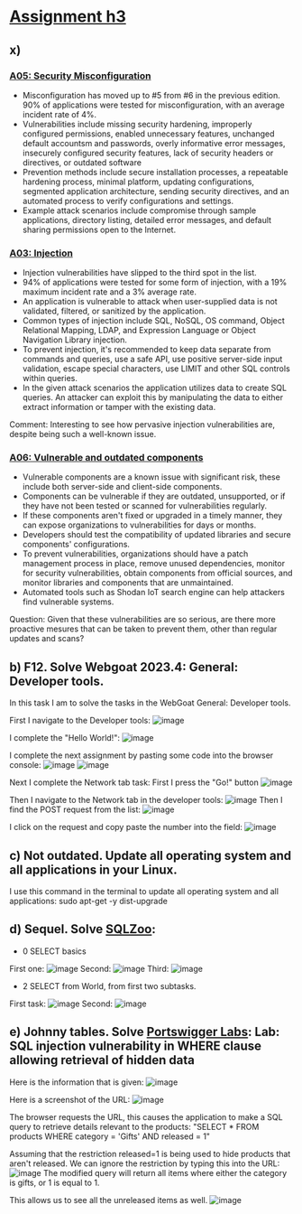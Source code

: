 # [Assignment h3](https://terokarvinen.com/2024/information-security-2024-spring/#homework)

## x)

### [A05: Security Misconfiguration](https://owasp.org/Top10/A05_2021-Security_Misconfiguration/)

- Misconfiguration has moved up to #5 from #6 in the previous edition. 90% of applications were tested for misconfiguration, with an average incident rate of 4%.
- Vulnerabilities include missing security hardening, improperly configured permissions, enabled unnecessary features, unchanged default accountsm and passwords, overly informative error messages, insecurely configured security features, lack of security headers or directives, or outdated software
- Prevention methods include secure installation processes, a repeatable hardening process, minimal platform, updating configurations, segmented application architecture, sending security directives, and an automated process to verify configurations and settings.
- Example attack scenarios include compromise through sample applications, directory listing, detailed error messages, and default sharing permissions open to the Internet.

### [A03: Injection](https://owasp.org/Top10/A03_2021-Injection/)

- Injection vulnerabilities have slipped to the third spot in the list.
- 94% of applications were tested for some form of injection, with a 19% maximum incident rate and a 3% average rate.
- An application is vulnerable to attack when user-supplied data is not validated, filtered, or sanitized by the application.
- Common types of injection include SQL, NoSQL, OS command, Object Relational Mapping, LDAP, and Expression Language or Object Navigation Library injection.
- To prevent injection, it's recommended to keep data separate from commands and queries, use a safe API, use positive server-side input validation, escape special characters, use LIMIT and other SQL controls within queries.
- In the given attack scenarios the application utilizes data to create SQL queries. An attacker can exploit this by manipulating the data to either extract information or tamper with the existing data.

Comment: Interesting to see how pervasive injection vulnerabilities are, despite being such a well-known issue.

### [A06: Vulnerable and outdated components](https://owasp.org/Top10/A06_2021-Vulnerable_and_Outdated_Components/)

- Vulnerable components are a known issue with significant risk, these include both server-side and client-side components.
- Components can be vulnerable if they are outdated, unsupported, or if they have not been tested or scanned for vulnerabilities regularly.
- If these components aren't fixed or upgraded in a timely manner, they can expose organizations to vulnerabilities for days or months.
- Developers should test the compatibility of updated libraries and secure components' configurations.
- To prevent vulnerabilities, organizations should have a patch management process in place, remove unused dependencies, monitor for security vulnerabilities, obtain components from official sources, and monitor libraries and components that are unmaintained.
- Automated tools such as Shodan IoT search engine can help attackers find vulnerable systems.

Question: Given that these vulnerabilities are so serious, are there more proactive mesures that can be taken to prevent them, other than regular updates and scans?

## b) F12. Solve Webgoat 2023.4: General: Developer tools.

In this task I am to solve the tasks in the WebGoat General: Developer tools.

First I navigate to the Developer tools: ![image](https://github.com/roopeti/infosec_2024/assets/113911074/ef1a0281-8237-49f5-9acb-b0967568145f)

I complete the "Hello World!": ![image](https://github.com/roopeti/infosec_2024/assets/113911074/ee7a8176-b7c8-4b1f-9a2d-412228df2c69)

I complete the next assignment by pasting some code into the browser console: ![image](https://github.com/roopeti/infosec_2024/assets/113911074/78276676-4204-4965-8f4a-b45e500d7cd1)
![image](https://github.com/roopeti/infosec_2024/assets/113911074/2a4bc25c-671e-4794-8795-e04ca98120d8)


Next I complete the Network tab task: First I press the "Go!" button ![image](https://github.com/roopeti/infosec_2024/assets/113911074/61d2e42a-75f7-490a-9993-1765266193f3)

Then I navigate to the Network tab in the developer tools: ![image](https://github.com/roopeti/infosec_2024/assets/113911074/f9055c5e-2a44-420f-b954-4f708b6a0907)
Then I find the POST request from the list: ![image](https://github.com/roopeti/infosec_2024/assets/113911074/012d5ad4-041c-4440-9bca-fb5b42c51100)

I click on the request and copy paste the number into the field: ![image](https://github.com/roopeti/infosec_2024/assets/113911074/015e01a7-77c2-40f0-9a7d-040a1e0e1bb1)

## c) Not outdated. Update all operating system and all applications in your Linux.

I use this command in the terminal to update all operating system and all applications: sudo apt-get -y dist-upgrade

## d) Sequel. Solve [SQLZoo](https://sqlzoo.net/wiki/SQL_Tutorial):

- 0 SELECT basics

First one:
![image](https://github.com/roopeti/infosec_2024/assets/113911074/0025210b-4748-4b80-8e9f-fff64b54d2d4)
Second:
![image](https://github.com/roopeti/infosec_2024/assets/113911074/2dec4731-8dd0-457e-a8be-3f7fb17a5568)
Third:
![image](https://github.com/roopeti/infosec_2024/assets/113911074/c5718734-deb3-4c64-852d-9fedb07e0b97)

- 2 SELECT from World, from first two subtasks.

First task:
![image](https://github.com/roopeti/infosec_2024/assets/113911074/db419694-780f-462b-8f3b-8d65dae81aff)
Second:
![image](https://github.com/roopeti/infosec_2024/assets/113911074/8d364022-0eb9-42dc-8787-24bbffda9e85)

## e) Johnny tables. Solve [Portswigger Labs](https://portswigger.net/web-security/sql-injection/lab-retrieve-hidden-data): Lab: SQL injection vulnerability in WHERE clause allowing retrieval of hidden data

Here is the information that is given: ![image](https://github.com/roopeti/infosec_2024/assets/113911074/32614304-b004-426f-9e69-9564829243dc)

Here is a screenshot of the URL: ![image](https://github.com/roopeti/infosec_2024/assets/113911074/126e84f3-23df-4d67-a517-999ef0fdb274)

The browser requests the URL, this causes the application to make a SQL query to retrieve details relevant to the products: "SELECT * FROM products WHERE category = 'Gifts' AND released = 1"

Assuming that the restriction released=1 is being used to hide products that aren't released. We can ignore the restriction by typing this into the URL: ![image](https://github.com/roopeti/infosec_2024/assets/113911074/27f78ce9-9488-4cfb-bb1d-fbcc83aef725)
The modified query will return all items where either the category is gifts, or 1 is equal to 1.

This allows us to see all the unreleased items as well. ![image](https://github.com/roopeti/infosec_2024/assets/113911074/e0018b1d-8cc4-4af5-83f6-2b076ff2c5a4)






